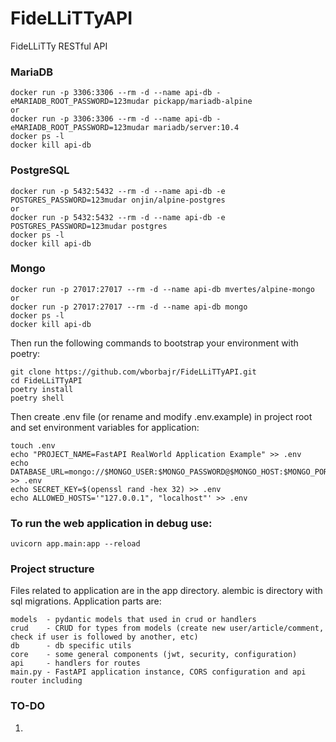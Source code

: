 # FideLLiTTyAPI
FideLLiTTy RESTful API

### MariaDB
```
docker run -p 3306:3306 --rm -d --name api-db -eMARIADB_ROOT_PASSWORD=123mudar pickapp/mariadb-alpine
or
docker run -p 3306:3306 --rm -d --name api-db -eMARIADB_ROOT_PASSWORD=123mudar mariadb/server:10.4
docker ps -l
docker kill api-db
```

### PostgreSQL
```
docker run -p 5432:5432 --rm -d --name api-db -e POSTGRES_PASSWORD=123mudar onjin/alpine-postgres
or
docker run -p 5432:5432 --rm -d --name api-db -e POSTGRES_PASSWORD=123mudar postgres
docker ps -l
docker kill api-db
```

### Mongo
```
docker run -p 27017:27017 --rm -d --name api-db mvertes/alpine-mongo
or
docker run -p 27017:27017 --rm -d --name api-db mongo
docker ps -l
docker kill api-db
```

Then run the following commands to bootstrap your environment with poetry:
```
git clone https://github.com/wborbajr/FideLLiTTyAPI.git
cd FideLLiTTyAPI
poetry install
poetry shell
```

Then create .env file (or rename and modify .env.example) in project root and set environment variables for application:
```
touch .env
echo "PROJECT_NAME=FastAPI RealWorld Application Example" >> .env
echo DATABASE_URL=mongo://$MONGO_USER:$MONGO_PASSWORD@$MONGO_HOST:$MONGO_PORT/$MONGO_DB >> .env
echo SECRET_KEY=$(openssl rand -hex 32) >> .env
echo ALLOWED_HOSTS='"127.0.0.1", "localhost"' >> .env
```

### To run the web application in debug use:
```
uvicorn app.main:app --reload
```

### Project structure

Files related to application are in the app directory. alembic is directory with sql migrations. Application parts are:
```
models  - pydantic models that used in crud or handlers
crud    - CRUD for types from models (create new user/article/comment, check if user is followed by another, etc)
db      - db specific utils
core    - some general components (jwt, security, configuration)
api     - handlers for routes
main.py - FastAPI application instance, CORS configuration and api router including
```

### TO-DO
1. 
